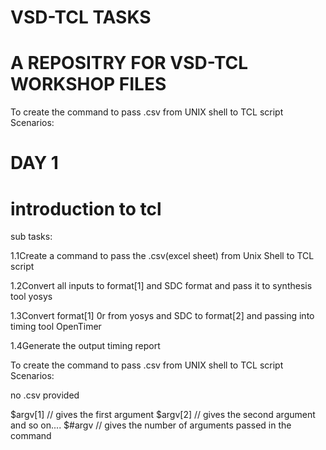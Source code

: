 # VSD-TCL TASKS
#  A REPOSITRY FOR VSD-TCL WORKSHOP FILES
To create the command to pass .csv from UNIX shell to TCL script Scenarios: 

# DAY 1
# introduction to tcl 
sub tasks:

 1.1Create a command to pass the .csv(excel sheet) from Unix Shell to TCL script
 
  1.2Convert all inputs to format[1] and SDC format and pass it to synthesis tool yosys
 
  1.3Convert format[1] 0r from yosys and SDC to format[2] and passing into timing tool OpenTimer
  
  1.4Generate the output timing report

  To create the command to pass .csv from UNIX shell to TCL script Scenarios:

no .csv provided

$argv[1]           // gives the first argument 
$argv[2]           // gives the second argument and so on....
$#argv             // gives the number of arguments passed in the command
